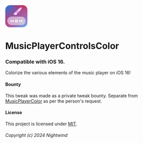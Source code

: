 <img width="70" src="musicplayercontrolscolorsettings/Resources/icon@3.png">

# MusicPlayerControlsColor
### Compatible with iOS 16.
Colorize the various elements of the music player on iOS 16!

#### Bounty
This tweak was made as a private tweak bounty. Separate from [MusicPlayerColor](https://github.com/NightwindDev/MusicPlayerColor) as per the person's request.

#### License
This project is licensed under [MIT](LICENSE).

###### Copyright (c) 2024 Nightwind